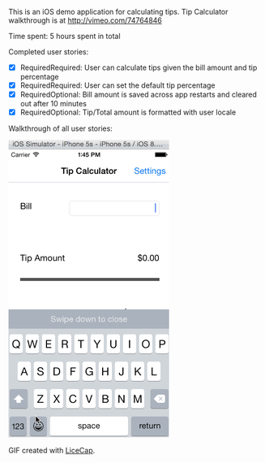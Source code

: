 This is an iOS demo application for calculating tips. Tip Calculator walkthrough is at http://vimeo.com/74764846

Time spent: 5 hours spent in total

Completed user stories:

 * [x] RequiredRequired: User can calculate tips given the bill amount and tip percentage
 * [x] RequiredRequired: User can set the default tip percentage
 * [x] RequiredOptional: Bill amount is saved across app restarts and cleared out after 10 minutes
 * [x] RequiredOptional: Tip/Total amount is formatted with user locale

Walkthrough of all user stories:

![Video Walkthrough](tipCalculator.gif)

GIF created with [LiceCap](http://www.cockos.com/licecap/).
